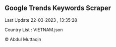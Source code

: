 

## Google Trends Keywords Scraper 
 
Last Update 22-03-2023 , 13:35:28

Country List :
VIETNAM.json



© Abdul Muttaqin 
